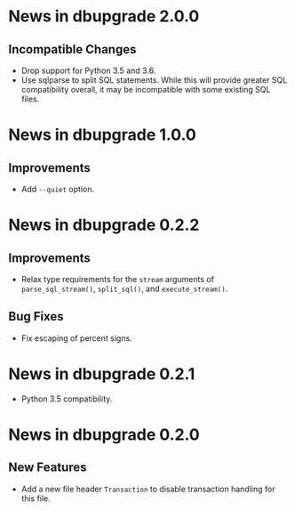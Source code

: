 News in dbupgrade 2.0.0
=======================

Incompatible Changes
--------------------

* Drop support for Python 3.5 and 3.6.
* Use sqlparse to split SQL statements. While this will provide greater
  SQL compatibility overall, it may be incompatible with some existing
  SQL files.

News in dbupgrade 1.0.0
=======================

Improvements
------------

* Add `--quiet` option.

News in dbupgrade 0.2.2
=======================

Improvements
------------

* Relax type requirements for the `stream` arguments of
  `parse_sql_stream()`, `split_sql()`, and `execute_stream()`.

Bug Fixes
---------

* Fix escaping of percent signs.

News in dbupgrade 0.2.1
=======================

* Python 3.5 compatibility.

News in dbupgrade 0.2.0
=======================

New Features
------------

* Add a new file header `Transaction` to disable transaction handling
  for this file.
